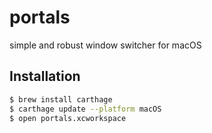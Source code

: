 # portals
simple and robust window switcher for macOS

## Installation

```sh
$ brew install carthage
$ carthage update --platform macOS
$ open portals.xcworkspace
```
